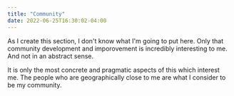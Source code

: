 ```yaml
---
title: "Community"
date: 2022-06-25T16:30:02-04:00
---
```


As I create this section, I don't know what I'm going to put here. Only that community development and imporovement is incredibly interesting to me. And not in an abstract sense. 

It is only the most concrete and pragmatic aspects of this which interest me. The people who are geographically close to me are what I consider to be my community. 
